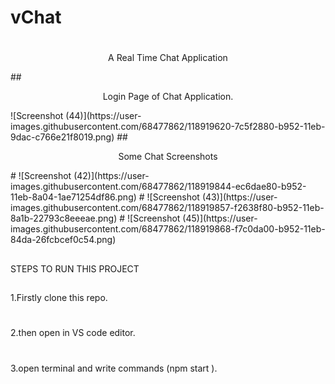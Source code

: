# vChat
#
<p align="center"> A Real Time Chat Application </p>
##
<p align="center"> Login Page of Chat Application. </p>
![Screenshot (44)](https://user-images.githubusercontent.com/68477862/118919620-7c5f2880-b952-11eb-9dac-c766e21f8019.png)
##
<p align="center">Some Chat Screenshots </p>
#
![Screenshot (42)](https://user-images.githubusercontent.com/68477862/118919844-ec6dae80-b952-11eb-8a04-1ae71254df86.png)
#
![Screenshot (43)](https://user-images.githubusercontent.com/68477862/118919857-f2638f80-b952-11eb-8a1b-22793c8eeeae.png)
#
![Screenshot (45)](https://user-images.githubusercontent.com/68477862/118919868-f7c0da00-b952-11eb-84da-26fcbcef0c54.png)


##
STEPS TO RUN THIS PROJECT
##
1.Firstly clone this repo.
#
2.then open in VS code editor.
#
3.open terminal and write commands (npm start ).
   
